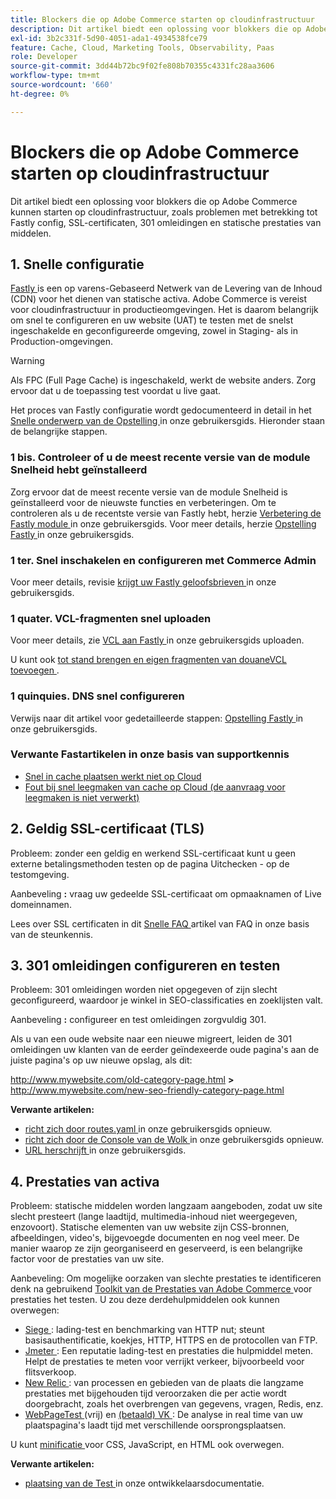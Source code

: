 ```yaml
---
title: Blockers die op Adobe Commerce starten op cloudinfrastructuur
description: Dit artikel biedt een oplossing voor blokkers die op Adobe Commerce kunnen starten op cloudinfrastructuur, zoals problemen met betrekking tot Fastly config, SSL-certificaten, 301 omleidingen en statische prestaties van middelen.
exl-id: 3b2c331f-5d90-4051-ada1-4934538fce79
feature: Cache, Cloud, Marketing Tools, Observability, Paas
role: Developer
source-git-commit: 3dd44b72bc9f02fe808b70355c4331fc28aa3606
workflow-type: tm+mt
source-wordcount: '660'
ht-degree: 0%

---
```


# Blockers die op Adobe Commerce starten op cloudinfrastructuur

Dit artikel biedt een oplossing voor blokkers die op Adobe Commerce kunnen starten op cloudinfrastructuur, zoals problemen met betrekking tot Fastly config, SSL-certificaten, 301 omleidingen en statische prestaties van middelen.

## 1. Snelle configuratie

[ Fastly ](https://www.fastly.com/) is een op varens-Gebaseerd Netwerk van de Levering van de Inhoud (CDN) voor het dienen van statische activa. Adobe Commerce is vereist voor cloudinfrastructuur in productieomgevingen. Het is daarom belangrijk om snel te configureren en uw website (UAT) te testen met de snelst ingeschakelde en geconfigureerde omgeving, zowel in Staging- als in Production-omgevingen.

>[!WARNING]
>
>Als FPC (Full Page Cache) is ingeschakeld, werkt de website anders. Zorg ervoor dat u de toepassing test voordat u live gaat.

Het proces van Fastly configuratie wordt gedocumenteerd in detail in het [ Snelle onderwerp van de Opstelling ](https://experienceleague.adobe.com/docs/commerce-cloud-service/user-guide/cdn/setup-fastly/fastly-configuration.html) in onze gebruikersgids. Hieronder staan de belangrijke stappen.

### 1 bis. Controleer of u de meest recente versie van de module Snelheid hebt geïnstalleerd

Zorg ervoor dat de meest recente versie van de module Snelheid is geïnstalleerd voor de nieuwste functies en verbeteringen. Om te controleren als u de recentste versie van Fastly hebt, herzie [ Verbetering de Fastly module ](https://experienceleague.adobe.com/docs/commerce-cloud-service/user-guide/cdn/setup-fastly/fastly-configuration.html#upgrade-the-fastly-module) in onze gebruikersgids. Voor meer details, herzie [ Opstelling Fastly ](https://experienceleague.adobe.com/docs/commerce-cloud-service/user-guide/cdn/setup-fastly/fastly-configuration.html) in onze gebruikersgids.

### 1 ter. Snel inschakelen en configureren met Commerce Admin

Voor meer details, revisie [ krijgt uw Fastly geloofsbrieven ](https://experienceleague.adobe.com/docs/commerce-cloud-service/user-guide/cdn/setup-fastly/fastly-configuration.html#get-fastly-credentials) in onze gebruikersgids.

### 1 quater. VCL-fragmenten snel uploaden

Voor meer details, zie [ VCL aan Fastly ](https://experienceleague.adobe.com/docs/commerce-cloud-service/user-guide/cdn/setup-fastly/fastly-configuration.html) in onze gebruikersgids uploaden.

U kunt ook [ tot stand brengen en eigen fragmenten van douaneVCL toevoegen ](https://experienceleague.adobe.com/docs/commerce-cloud-service/user-guide/cdn/custom-vcl-snippets/fastly-vcl-custom-snippets.html).

### 1 quinquies. DNS snel configureren


Verwijs naar dit artikel voor gedetailleerde stappen: [ Opstelling Fastly ](https://experienceleague.adobe.com/docs/commerce-cloud-service/user-guide/cdn/setup-fastly/fastly-configuration.html#update-dns-configuration-with-development-settings) in onze gebruikersgids.

### Verwante Fastartikelen in onze basis van supportkennis

* [Snel in cache plaatsen werkt niet op Cloud](/help/troubleshooting/miscellaneous/fastly-caching-is-not-working-on-magento-cloud.md)
* [Fout bij snel leegmaken van cache op Cloud (de aanvraag voor leegmaken is niet verwerkt)](/help/troubleshooting/miscellaneous/error-purging-fastly-cache-on-cloud-the-purge-request-was-not-processed-successfully.md)

## 2. Geldig SSL-certificaat (TLS)

Probleem: zonder een geldig en werkend SSL-certificaat kunt u geen externe betalingsmethoden testen op de pagina Uitchecken - op de testomgeving.

Aanbeveling **:** vraag uw gedeelde SSL-certificaat om opmaaknamen of Live domeinnamen.

Lees over SSL certificaten in dit [ Snelle FAQ ](/help/announcements/adobe-commerce-announcements/magento-ssl-tls-certificate-requirements-and-clean-up.md) artikel van FAQ in onze basis van de steunkennis.

## 3. 301 omleidingen configureren en testen

Probleem: 301 omleidingen worden niet opgegeven of zijn slecht geconfigureerd, waardoor je winkel in SEO-classificaties en zoeklijsten valt.

Aanbeveling **:** configureer en test omleidingen zorgvuldig 301.

Als u van een oude website naar een nieuwe migreert, leiden de 301 omleidingen uw klanten van de eerder geïndexeerde oude pagina&#39;s aan de juiste pagina&#39;s op uw nieuwe opslag, als dit:

http://www.mywebsite.com/old-category-page.html **>** http://www.mywebsite.com/new-seo-friendly-category-page.html

**Verwante artikelen:**

* [ richt zich door routes.yaml ](https://experienceleague.adobe.com/docs/commerce-cloud-service/user-guide/configure/routes/redirects.html) in onze gebruikersgids opnieuw.
* [ richt zich door de Console van de Wolk ](https://experienceleague.adobe.com/docs/commerce-cloud-service/user-guide/project/overview.html) in onze gebruikersgids opnieuw.
* [ URL herschrijft ](https://experienceleague.adobe.com/docs/commerce-admin/marketing/seo/url-rewrites/url-rewrite.html) in onze gebruikersgids.

## 4. Prestaties van activa

Probleem: statische middelen worden langzaam aangeboden, zodat uw site slecht presteert (lange laadtijd, multimedia-inhoud niet weergegeven, enzovoort). Statische elementen van uw website zijn CSS-bronnen, afbeeldingen, video&#39;s, bijgevoegde documenten en nog veel meer. De manier waarop ze zijn georganiseerd en geserveerd, is een belangrijke factor voor de prestaties van uw site.

Aanbeveling: Om mogelijke oorzaken van slechte prestaties te identificeren denk na gebruikend [ Toolkit van de Prestaties van Adobe Commerce ](https://github.com/magento/magento2/tree/2.3/setup/performance-toolkit) voor prestaties het testen. U zou deze derdehulpmiddelen ook kunnen overwegen:

* [ Siege ](https://www.joedog.org/siege-home/): lading-test en benchmarking van HTTP nut; steunt basisauthentificatie, koekjes, HTTP, HTTPS en de protocollen van FTP.
* [ Jmeter ](https://jmeter.apache.org/): Een reputatie lading-test en prestaties die hulpmiddel meten. Helpt de prestaties te meten voor verrijkt verkeer, bijvoorbeeld voor flitsverkoop.
* [ New Relic ](https://support.newrelic.com/): van processen en gebieden van de plaats die langzame prestaties met bijgehouden tijd veroorzaken die per actie wordt doorgebracht, zoals het overbrengen van gegevens, vragen, Redis, enz.
* [ WebPageTest ](https://www.webpagetest.org/) (vrij) en [ (betaald) VK ](https://www.pingdom.com/): De analyse in real time van uw plaatspagina&#39;s laadt tijd met verschillende oorsprongsplaatsen.

U kunt [ minificatie ](https://experienceleague.adobe.com/docs/commerce-cloud-service/user-guide/configure-store/store-settings.html) voor CSS, JavaScript, en HTML ook overwegen.

**Verwante artikelen:**

* [ plaatsing van de Test ](https://experienceleague.adobe.com/docs/commerce-cloud-service/user-guide/develop/test/staging-and-production.html) in onze ontwikkelaarsdocumentatie.
